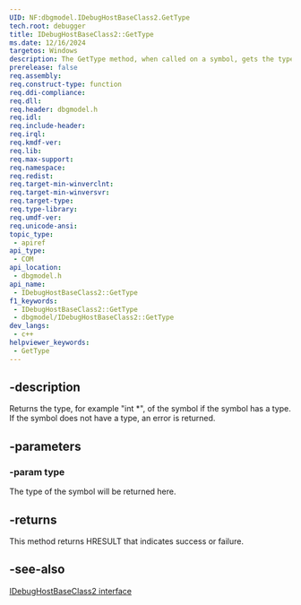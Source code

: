 ```yaml
---
UID: NF:dbgmodel.IDebugHostBaseClass2.GetType
tech.root: debugger
title: IDebugHostBaseClass2::GetType
ms.date: 12/16/2024
targetos: Windows
description: The GetType method, when called on a symbol, gets the type of symbol, such as int *.
prerelease: false
req.assembly: 
req.construct-type: function
req.ddi-compliance: 
req.dll: 
req.header: dbgmodel.h
req.idl: 
req.include-header: 
req.irql: 
req.kmdf-ver: 
req.lib: 
req.max-support: 
req.namespace: 
req.redist: 
req.target-min-winverclnt: 
req.target-min-winversvr: 
req.target-type: 
req.type-library: 
req.umdf-ver: 
req.unicode-ansi: 
topic_type:
 - apiref
api_type:
 - COM
api_location:
 - dbgmodel.h
api_name:
 - IDebugHostBaseClass2::GetType
f1_keywords:
 - IDebugHostBaseClass2::GetType
 - dbgmodel/IDebugHostBaseClass2::GetType
dev_langs:
 - c++
helpviewer_keywords:
 - GetType
---
```


## -description

Returns the type, for example "int *", of the symbol if the symbol has a type.  If the symbol does not have a type, an error is returned.

## -parameters

### -param type

The type of the symbol will be returned here.

## -returns

This method returns HRESULT that indicates success or failure.

## -see-also

[IDebugHostBaseClass2 interface](nn-dbgmodel-idebughostbaseclass2.md)
